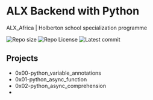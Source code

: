 # ALX Backend with Python

ALX_Africa | Holberton school specialization programme

![Repo size](https://img.shields.io/github/repo-size/Mar-Issah/alx-backend-python)
![Repo License](https://img.shields.io/github/license/Mar-Issah/alx-backend-python.svg)
![Latest commit](https://img.shields.io/github/last-commit/Mar-Issah/alx-backend-python/master?style=round-square)

## Projects

- 0x00-python_variable_annotations
- 0x01-python_async_function
- 0x02-python_async_comprehension
- 
